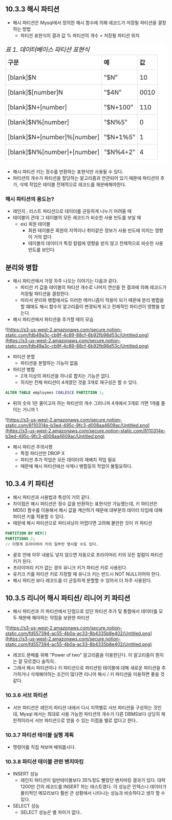 ## 10.3.3 해시 파티션

- 해시 파티션은 Mysql에서 정의한 해시 함수에 의해 레코드가 저장될 파티션을 결정하는 방법
    - 파티션 표현식의 결과 값 % 파티션의 개수 = 저장될 파티션 위치

![사진 4](../images/사진4.png)

- 해시 파티션 키는 정수를 반환하는 표현식만 사용될 수 있다.
- 파티션의 개수가 파티션을 할당하는 알고리즘과 연관되어 있기 때문에 파티션의 추가, 삭제 작업은 테이블 전체적으로 레코드를 재분배해야한다.

### 해시 파티션의 용도는?

- 레인지 , 리스트 파티션으로 데이터를 균등하게 나누기 어려울 때
- 테이블이 큰데 그 테이블의 모든 레코드가 비슷한 사용 빈도를 보일 때
    - ex) 회원 테이블
        - 회원 테이블은 회원의 지역이나 취미같은 정보가 사용 빈도에 미치는 영향이 거의 없다.
        - 테이블의 데이터가 특정 칼럼에 영향을 받지 않고 전체적으로 비슷한 사용빈도를 보인다.

## 분리와 병합

- 해시 파티션에서 가장 자주 나오는 이야기는 다음과 같다.
    - 파티션 키 값을 테이블의 파티션 개수로 나머지 연산을 한 결과에 의해 레코드가 저장될 파티션을 결정한다.
    - 따라서 분리와 병합에서도 이러한 메커니즘이 적용이 되기 때문에 분리 병합을 할 떄에도 해시 함수의 알고리즘이 변경되게 되고 전체적인 파티션이 영향을 받는다.
- 해시 파티션에서 파티션을 추가할 때의 모습

![https://s3-us-west-2.amazonaws.com/secure.notion-static.com/fdb49a3c-cb9f-4c89-88cf-6b92fb98d53c/Untitled.png](https://s3-us-west-2.amazonaws.com/secure.notion-static.com/fdb49a3c-cb9f-4c89-88cf-6b92fb98d53c/Untitled.png)

- 파티션 분할
    - 파티션을 분할하는 기능이 없음
- 파티션 병합
    - 2개 이상의 파티션을 하나로 합치는 기능은 없다.
    - 하지만 전체 파티션이 4개였던 것을 3개로 재구성은 할 수 있다.

```sql
ALTER TABLE employees COALESCE PARTITION 1;
```

- 뒤의 숫자 1은 줄이고자 하는 파티션의 개수 그러니까 4개에서 3개로 가면 1개를 줄이는 거니까 1

![https://s3-us-west-2.amazonaws.com/secure.notion-static.com/8110314e-b3ed-495c-9fc3-d008aa4609ac/Untitled.png](https://s3-us-west-2.amazonaws.com/secure.notion-static.com/8110314e-b3ed-495c-9fc3-d008aa4609ac/Untitled.png)

- 해시 파티션 주의사항
    - 특정 파티션만  DROP X
    - 파티션 추가 작업은 모든 데이터의 재배치 작업 필요
    - 때문에 해시 파티션에선 삭제나 병합등의 작업이 불필요하다.

## 10.3.4 키 파티션

- 해시 파티션과 사용법과 특성이 거의 같다.
- 차이점은 해시 파티션은 정수 값을 반환하는 표현식만 가능했는데, 키 파티션은 MD5() 함수를 이용해서 해시 값을 계산하기 때문에 대부분의 데이터 타입에 대해 파티션 키를 적용할 수 있다.
- 때문에 해시 파티션으로 파티셔닝이 어렵다면 고려해 볼만한 것이 키 파티션

```sql
PARTITION BY KEY()
PARTITIONS 2;
// 이렇게 프라이머리 키의 일부만 명시할 수도 있다. 
```

- 괄호 안에 아무 내용도 넣지 않으면 자동으로 프라이머리 키의 모든 칼럼이 파티션 키가 된다.
- 프라이머리 키가 없는 경우 유니크 키가 파티션 키로 사용된다.
- 유키크 키를 파티션 키로 지정할 때 유니크 키는 반드시 NOT NULL이어야 한다.
- 해시 파티션 보다 레코드를 더 균등하게 분할할 수 있어서 더 자주 사용된다.

## 10.3.5 리니어 해시 파티션/ 리니어 키 파티션

- 해시 파티션과 키 파티션에서 단점으로 있던 파티션 추가 및 통합에서 데이터를 모두 재분배 해야하는 약점을 보완한 파티션

![https://s3-us-west-2.amazonaws.com/secure.notion-static.com/fd557394-ac55-4b0a-ac33-8b4335b8e402/Untitled.png](https://s3-us-west-2.amazonaws.com/secure.notion-static.com/fd557394-ac55-4b0a-ac33-8b4335b8e402/Untitled.png)

- 레코드 분배를 위해 "Power of two" 알고리즘을 이용한단다. 이 알고리즘이 뭔지는 잘 모르겠다 솔직히..
- 그래서 해시 파티션이나 키 파티션으로 파티션된 테이블에 대해 새로운 파티션을 추가하거나 삭제해야하는 조건이 많다면 리니어 해시 / 키 파티션을 이용하면 좋을 것 같다.

### 10.3.6 서브 파티션

- 서브 파티션은 레인지 파티션 내에서 다시 지역별로 서브 파티션을 구성하는 것인데, Mysql 에서는 최대로 사용 가능한 파티션의 개수가 다른 DBMS보다 상당히 제한적이라서 서브 파티션으로 얻을 수 있는 이점을 별로 없다고 한다..

### 10.3.7 파티션 테이블 실행 계획

- 명령어를 직접 쳐보며 배워봅시다.

### 10.3.8 파티션 테이블 관련 벤치마킹

- INSERT 성능
    - 레인지 파티션이 일반테이블보다 35%정도 빨랐던 벤치마킹 결과가 있다. 대략 1200만 건의 레코드를   INSERT 하는 테스트였다. 이 성능은 인덱스나 데이터가 물리적인 메모리보다 훨씬 큰 상황에서 나타나는 성능과 비슷하다고 생각 할 수 있다.
- SELECT 성능
    - SELECT 성능은 별 차이가 없다..
